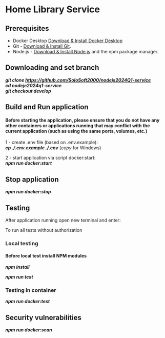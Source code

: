 # Home Library Service

## Prerequisites
- Docker Desktop [Download & Install Docker Desktop](https://docs.docker.com/engine/install/)
- Git - [Download & Install Git](https://git-scm.com/downloads).
- Node.js - [Download & Install Node.js](https://nodejs.org/en/download/) and the npm package manager.

## Downloading and set branch

***git clone https://github.com/SoloSoft2000/nodejs2024Q1-service*** <br>
***cd nodeje2024q1-service*** <br>
***git checkout develop***

## Build and Run application
#### **Before starting the application, please ensure that you do not have any other containers or applications running that may conflict with the current application (such as using the same ports, volumes, etc.)**

1 - create .env file (based on .env.example): <br>
***cp ./.env.example ./.env*** (_copy_ for Windows)

2 - start application via script docker:start: <br>
***npm run docker:start***

## Stop application

***npm run docker:stop***

## Testing

After application running open new terminal and enter:

To run all tests without authorization

### Local testing
#### **Before local test install NPM modules**

***npm install***

***npm run test***

### Testing in container

***npm run docker:test***

## Security vulnerabilities

***npm run docker:scan***
